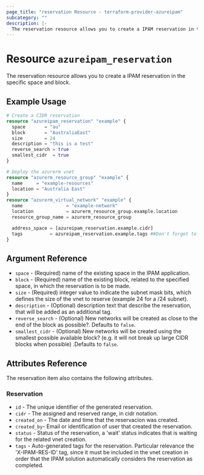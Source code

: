 ```yaml
---
page_title: "reservation Resource - terraform-provider-azureipam"
subcategory: ""
description: |-
  The reservation resource allows you to create a IPAM reservation in the specific space and block.
---
```


# Resource `azureipam_reservation`

The reservation resource allows you to create a IPAM reservation in the specific space and block.

## Example Usage

```terraform
# Create a CIDR reservation
resource "azureipam_reservation" "example" {
  space       = "au"
  block       = "AustraliaEast"
  size        = 24
  description = "this is a test"
  reverse_search = true
  smallest_cidr  = true
}

# Deploy the azurerm vnet
resource "azurerm_resource_group" "example" {
  name     = "example-resources"
  location = "Australia East"
}
resource "azurerm_virtual_network" "example" {
  name                = "example-network"
  location            = azurerm_resource_group.example.location
  resource_group_name = azurerm_resource_group

  address_space = [azureipam_reservation.example.cidr]
  tags          = azureipam_reservation.example.tags ##Don't forget to add the auto-generated `X-IPAM-RES-ID` tag to the vnet.
}
```

## Argument Reference

- `space` - (Required) name of the existing space in the IPAM application.
- `block` - (Required) name of the existing block, related to the specified space, in which the reservation is to be made.
- `size` - (Required) integer value to indicate the subnet mask bits, which defines the size of the vnet to reserve (example 24 for a /24 subnet).
- `description` - (Optional) description text that describe the reservation, that will be added as an additional tag.
- `reverse_search` - (Optional) New networks will be created as close to the end of the block as possible?. Defaults to `false`.
- `smallest_cidr` - (Optional) New networks will be created using the smallest possible available block? (e.g. it will not break up large CIDR blocks when possible) .Defaults to `false`.

## Attributes Reference

The reservation item also contains the following attributes. 

### Reservation

- `id` - The unique identifier of the generated reservation.
- `cidr` - The assigned and reserved range, in cidr notation.
- `created_on` - The date and time that the reservacion was created.
- `created_by`- Email or identification of user that created the reservation.
- `status` - Status of the reservation, a 'wait' status indicates that is waiting for the related vnet creation.
- `tags` - Auto-generated tags for the reservation. Particular relevance the 'X-IPAM-RES-ID' tag, since it must be included in the vnet creation in order that the IPAM solution automatically considers the reservation as completed.